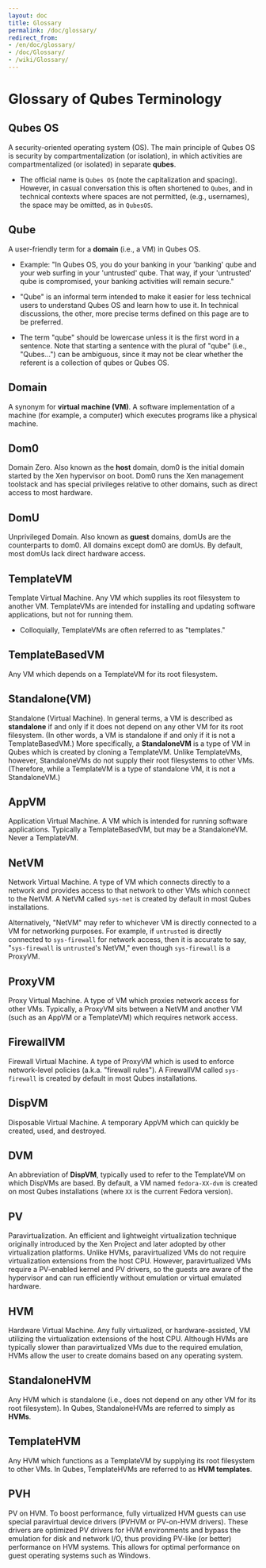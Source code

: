 ```yaml
---
layout: doc
title: Glossary
permalink: /doc/glossary/
redirect_from:
- /en/doc/glossary/
- /doc/Glossary/
- /wiki/Glossary/
---
```


Glossary of Qubes Terminology
=============================

Qubes OS
--------
A security-oriented operating system (OS). The main principle of Qubes OS is
security by compartmentalization (or isolation), in which activities are
compartmentalized (or isolated) in separate **qubes**.

 * The official name is `Qubes OS` (note the capitalization and spacing).
   However, in casual conversation this is often shortened to `Qubes`, and in
   technical contexts where spaces are not permitted, (e.g., usernames), the
   space may be omitted, as in `QubesOS`.

Qube
----
A user-friendly term for a **domain** (i.e., a VM) in Qubes OS.

 * Example: "In Qubes OS, you do your banking in your 'banking' qube and your
   web surfing in your 'untrusted' qube. That way, if your 'untrusted' qube is
   compromised, your banking activities will remain secure."

 * "Qube" is an informal term intended to make it easier for less technical
   users to understand Qubes OS and learn how to use it. In technical
   discussions, the other, more precise terms defined on this page are to be
   preferred.

 * The term "qube" should be lowercase unless it is the first word in a
   sentence. Note that starting a sentence with the plural of "qube" (i.e.,
   "Qubes...") can be ambiguous, since it may not be clear whether the referent
   is a collection of qubes or Qubes OS.

Domain
------
A synonym for **virtual machine (VM)**. A software implementation of a machine
(for example, a computer) which executes programs like a physical machine.

Dom0
----
Domain Zero. Also known as the **host** domain, dom0 is the initial domain
started by the Xen hypervisor on boot. Dom0 runs the Xen management toolstack
and has special privileges relative to other domains, such as direct access to
most hardware.

DomU
----
Unprivileged Domain. Also known as **guest** domains, domUs are the counterparts
to dom0. All domains except dom0 are domUs. By default, most domUs lack direct
hardware access.

TemplateVM
----------
Template Virtual Machine. Any VM which supplies its root filesystem to another
VM. TemplateVMs are intended for installing and updating software applications,
but not for running them.

 * Colloquially, TemplateVMs are often referred to as "templates."

TemplateBasedVM
---------------
Any VM which depends on a TemplateVM for its root filesystem.

Standalone(VM)
--------------
Standalone (Virtual Machine). In general terms, a VM is described as
**standalone** if and only if it does not depend on any other VM for its root
filesystem. (In other words, a VM is standalone if and only if it is not a
TemplateBasedVM.) More specifically, a **StandaloneVM** is a type of VM in Qubes
which is created by cloning a TemplateVM. Unlike TemplateVMs, however,
StandaloneVMs do not supply their root filesystems to other VMs. (Therefore,
while a TemplateVM is a type of standalone VM, it is not a StandaloneVM.)

AppVM
-----
Application Virtual Machine. A VM which is intended for running software
applications. Typically a TemplateBasedVM, but may be a StandaloneVM. Never a
TemplateVM.

NetVM
-----
Network Virtual Machine. A type of VM which connects directly to a network and
provides access to that network to other VMs which connect to the NetVM. A NetVM
called `sys-net` is created by default in most Qubes installations.

Alternatively, "NetVM" may refer to whichever VM is directly connected to a VM
for networking purposes. For example, if `untrusted` is directly connected to
`sys-firewall` for network access, then it is accurate to say, "`sys-firewall`
is `untrusted`'s NetVM," even though `sys-firewall` is a ProxyVM.

ProxyVM
-------
Proxy Virtual Machine. A type of VM which proxies network access for other VMs.
Typically, a ProxyVM sits between a NetVM and another VM (such as an AppVM or a
TemplateVM) which requires network access.

FirewallVM
----------
Firewall Virtual Machine. A type of ProxyVM which is used to enforce
network-level policies (a.k.a. "firewall rules"). A FirewallVM called
`sys-firewall` is created by default in most Qubes installations.

DispVM
------
Disposable Virtual Machine. A temporary AppVM which can quickly be created,
used, and destroyed.

DVM
---
An abbreviation of **DispVM**, typically used to refer to the TemplateVM on
which DispVMs are based. By default, a VM named `fedora-XX-dvm` is created on
most Qubes installations (where `XX` is the current Fedora version).

PV
--
Paravirtualization. An efficient and lightweight virtualization technique
originally introduced by the Xen Project and later adopted by other
virtualization platforms. Unlike HVMs, paravirtualized VMs do not require
virtualization extensions from the host CPU. However, paravirtualized VMs
require a PV-enabled kernel and PV drivers, so the guests are aware of the
hypervisor and can run efficiently without emulation or virtual emulated
hardware.

HVM
---
Hardware Virtual Machine. Any fully virtualized, or hardware-assisted, VM
utilizing the virtualization extensions of the host CPU. Although HVMs are
typically slower than paravirtualized VMs due to the required emulation, HVMs
allow the user to create domains based on any operating system.

StandaloneHVM
-------------
Any HVM which is standalone (i.e., does not depend on any other VM for its root
filesystem). In Qubes, StandaloneHVMs are referred to simply as **HVMs**.

TemplateHVM
-----------
Any HVM which functions as a TemplateVM by supplying its root filesystem to
other VMs. In Qubes, TemplateHVMs are referred to as **HVM templates**.

PVH
---
PV on HVM. To boost performance, fully virtualized HVM guests can use special
paravirtual device drivers (PVHVM or PV-on-HVM drivers). These drivers are
optimized PV drivers for HVM environments and bypass the emulation for disk and
network I/O, thus providing PV-like (or better) performance on HVM systems. This
allows for optimal performance on guest operating systems such as Windows.


